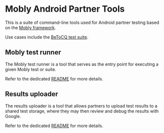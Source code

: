 # Mobly Android Partner Tools

This is a suite of command-line tools used for Android partner testing based
on the [Mobly framework](https://github.com/google/mobly).

Use cases include the [BeToCQ test suite](https://github.com/android/betocq).

## Mobly test runner

The Mobly test runner is a tool that serves as the entry point for executing a
given Mobly test or suite.

Refer to the dedicated [README](runner/README.md) for more details.

## Results uploader

The results uploader is a tool that allows partners to upload test results to
a shared test storage, where they may then review and debug the results with 
Google.

Refer to the dedicated [README](results_uploader/README.md) for more details.

